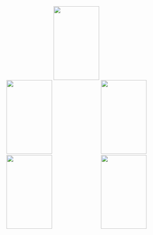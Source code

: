 <div align="center">
<img width="49%" height="195px" src="http://github-profile-summary-cards.vercel.app/api/cards/profile-details?username=marceloeatworld&theme=slateorange" />
</div>

<div align="center">
  <img width="49%" height="195px" src="http://github-profile-summary-cards.vercel.app/api/cards/repos-per-language?username=marceloeatworld&theme=slateorange" />
  <img width="49%" height="195px" src="http://github-profile-summary-cards.vercel.app/api/cards/most-commit-language?username=marceloeatworld&theme=slateorange" /> 
</div>

<div align="center">
  <img width="49%" height="195px" src="http://github-profile-summary-cards.vercel.app/api/cards/stats?username=marceloeatworld&theme=slateorange" />
  <img width="49%" height="195px" src="http://github-profile-summary-cards.vercel.app/api/cards/productive-time?username=marceloeatworld&theme=slateorange&utcOffset=8" />
</div>
